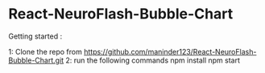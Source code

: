# React-NeuroFlash-Bubble-Chart

Getting started :

1: Clone the repo from https://github.com/maninder123/React-NeuroFlash-Bubble-Chart.git
2: run the following commands
npm install
npm start
